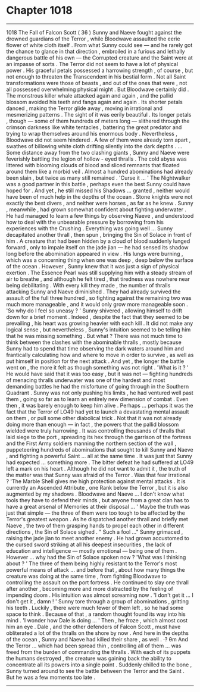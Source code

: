 
# Chapter 1018


---

1018 The Fall of Falcon Scott ( 36 )
Sunny and Naeve fought against the drowned guardians of the Terror , while Bloodwave assaulted the eerie flower of white cloth itself .
From what Sunny could see — and he rarely got the chance to glance in that direction , embroiled in a furious and lethally dangerous battle of his own — the Corrupted creature and the Saint were at an impasse of sorts .
The Terror did not seem to have a lot of physical power . His graceful petals possessed a harrowing strength , of course , but not enough to threaten the Transcendent in his bestial form . Not all Saint transformations were those of beasts , and out of the ones that were , not all possessed overwhelming physical might .
But Bloodwave certainly did .
The monstrous killer whale attacked again and again , and the pallid blossom avoided his teeth and fangs again and again . Its shorter petals danced , making the Terror glide away , moving in irrational and mesmerizing patterns . The sight of it was eerily beautiful .
Its longer petals , though — some of them hundreds of meters long — slithered through the crimson darkness like white tentacles , battering the great predator and trying to wrap themselves around his enormous body . Nevertheless , Bloodwave did not seem hindered .
A few of them were already torn apart , swathes of billowing white cloth drifting silently into the dark depths .
... Some distance away from the two clashing giants , Sunny and Naeve were feverishly battling the legion of hollow - eyed thralls . The cold abyss was littered with blooming clouds of blood and sliced remnants that floated around them like a morbid veil . Almost a hundred abominations had already been slain , but twice as many still remained .
'Curse it ... '
The Nightwalker was a good partner in this battle , perhaps even the best Sunny could have hoped for . And yet , he still missed his Shadows ... granted , neither would have been of much help in the depths of the ocean . Stone knights were not exactly the best divers , and neither were horses , as far as he knew .
Sunny , meanwhile , had grown somewhat confident about fighting underwater . He had managed to learn a few things by observing Naeve , and understood how to deal with the unbearable pressure by borrowing from his experiences with the Crushing .
Everything was going well ...
Sunny decapitated another thrall , then spun , bringing the Sin of Solace in front of him . A creature that had been hidden by a cloud of blood suddenly lunged forward , only to impale itself on the jade jian — he had sensed its shadow long before the abomination appeared in view .
His lungs were burning , which was a concerning thing when one was deep , deep below the surface of the ocean . However , Sunny knew that it was just a sign of physical exertion . The Essence Pearl was still supplying him with a steady stream of air to breathe , and although he felt tired , that tiredness was nowhere near being debilitating .
With every kill they made , the number of thralls attacking Sunny and Naeve diminished . They had already survived the assault of the full three hundred , so fighting against the remaining two was much more manageable , and it would only grow more manageable soon .
'So why do I feel so uneasy ? '
Sunny shivered , allowing himself to drift down for a brief moment .
Indeed , despite the fact that they seemed to be prevailing , his heart was growing heavier with each kill . It did not make any logical sense , but nevertheless , Sunny's intuition seemed to be telling him that he was missing something .
But what ?
There was not much time to think between the clashes with the abominable thralls , mostly because Sunny had to spend that time observing the dark waters around him and frantically calculating how and where to move in order to survive , as well as put himself in position for the next attack .
And yet , the longer the battle went on , the more it felt as though something was not right .
'What is it ? '
He would have said that it was too easy , but it was not — fighting hundreds of menacing thralls underwater was one of the hardest and most demanding battles he had the misfortune of going through in the Southern Quadrant . Sunny was not only pushing his limits , he had ventured well past them , going so far as to learn an entirely new dimension of combat . Even then , it was barely enough to keep him alive .
Perhaps ... perhaps it was the fact that the Terror of LO49 had yet to launch a devastating mental assault on them , or pull some other diabolical trick .
Not that it was not already doing more than enough — in fact , the powers that the pallid blossom wielded were truly harrowing .
It was controlling thousands of thralls that laid siege to the port , spreading its hex through the garrison of the fortress and the First Army soldiers manning the northern section of the wall , puppeteering hundreds of abominations that sought to kill Sunny and Naeve , and fighting a powerful Saint ... all at the same time .
It was just that Sunny had expected ... something more . The bitter defeat he had suffered at LO49 left a mark on his heart . Although he did not want to admit it , the truth of the matter was that Sunny was afraid of the Terror .
Was that fear irrational ?
'The Marble Shell gives me high protection against mental attacks . It is currently an Ascended Attribute , one Rank below the Terror , but it is also augmented by my shadows .
Bloodwave and Naeve ... I don't know what tools they have to defend their minds , but anyone from a great clan has to have a great arsenal of Memories at their disposal ... '
Maybe the truth was just that simple — the three of them were too tough to be affected by the Terror's greatest weapon .
As he dispatched another thrall and briefly met Naeve , the two of them grasping hands to propel each other in different directions , the Sin of Solace sighed .
" Such a fool ..."
Sunny grimaced , raising the jade jian to meet another enemy .
He had grown accustomed to the cursed sword striking at all his deepest insecurities , the lack of education and intelligence — mostly emotional — being one of them .
However ... why had the Sin of Solace spoken now ?
'What was I thinking about ? '
The three of them being highly resistant to the Terror's most powerful means of attack ... and before that , about how many things the creature was doing at the same time , from fighting Bloodwave to controlling the assault on the port fortress .
He continued to slay one thrall after another , becoming more and more distracted by the feeling of impending doom . His intuition was almost screaming now .
'I don't get it ... I don't get it , damn ! '
Sunny tore through a group of abominations , gritting his teeth . Luckily , there were much fewer of them left , so he had some space to think . Because of that , a random thought found its way into his mind .
'I wonder how Dale is doing ... '
Then , he froze , which almost cost him an eye .
Dale , and the other defenders of Falcon Scott , must have obliterated a lot of the thralls on the shore by now .
And here in the depths of the ocean , Sunny and Naeve had killed their share , as well .
·? θm And the Terror ... which had been spread thin , controlling all of them ... was freed from the burden of commanding the thralls .
With each of its puppets the humans destroyed , the creature was gaining back the ability to concentrate all its powers into a single point .
Suddenly chilled to the bone , Sunny turned around to see the battle between the Terror and the Saint .
But he was a few moments too late .

---

